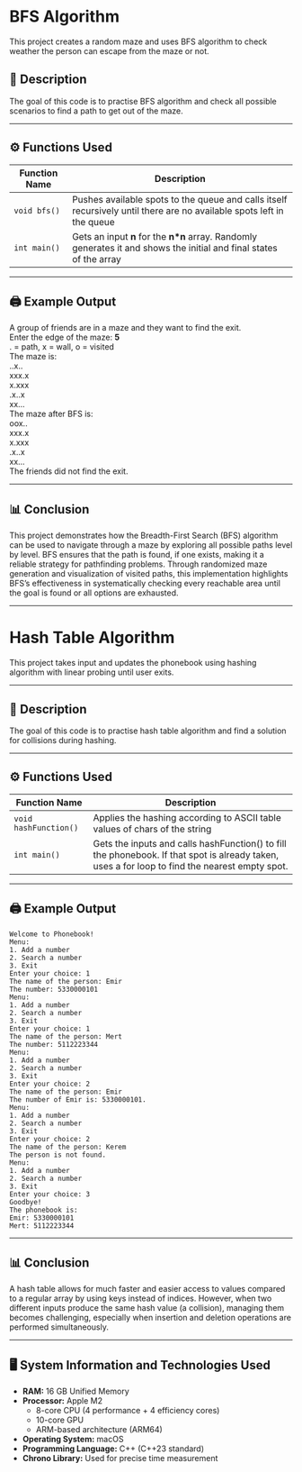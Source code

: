 # BFS Algorithm

This project creates a random maze and uses BFS algorithm to check weather the person can escape from the maze or not.

## 📌 Description

The goal of this code is to practise BFS algorithm and check all possible scenarios to find a path to get out of the maze.


---

## ⚙️ Functions Used

| Function Name             | Description                                                                                                           |
|---------------------------|-----------------------------------------------------------------------------------------------------------------------|
| `void bfs()`              | Pushes available spots to the queue and calls itself recursively until there are no available spots left in the queue |
| `int main()`              | Gets an input **n** for the **n*n** array. Randomly generates it and shows the initial and final states of the array  |


---

## 🖨️ Example Output

A group of friends are in a maze and they want to find the exit.  
Enter the edge of the maze: **5**  
. = path, x = wall, o = visited  
The maze is:   
..x..  
xxx.x  
x.xxx  
.x..x  
xx...  
The maze after BFS is:  
oox..  
xxx.x  
x.xxx  
.x..x  
xx...  
The friends did not find the exit.  
 

---

## 📊 Conclusion

This project demonstrates how the Breadth-First Search (BFS) algorithm can be used to navigate through a maze by exploring all possible paths level by level. BFS ensures that the path is found, if one exists, making it a reliable strategy for pathfinding problems. Through randomized maze generation and visualization of visited paths, this implementation highlights BFS’s effectiveness in systematically checking every reachable area until the goal is found or all options are exhausted.

---

# Hash Table Algorithm

This project takes input and updates the phonebook using hashing algorithm with linear probing until user exits.

---

## 📌 Description

The goal of this code is to practise hash table algorithm and find a solution for collisions during hashing.

---

## ⚙️ Functions Used

| Function Name             | Description                                                                                                                                      |
|---------------------------|--------------------------------------------------------------------------------------------------------------------------------------------------|
| `void hashFunction()`     | Applies the hashing according to ASCII table values of chars of the string                                                                       |
| `int main()`              | Gets the inputs and calls hashFunction() to fill the phonebook. If that spot is already taken, uses a for loop to find the nearest empty spot.   |


---

## 🖨️ Example Output
```
Welcome to Phonebook!  
Menu:   
1. Add a number  
2. Search a number  
3. Exit  
Enter your choice: 1  
The name of the person: Emir 
The number: 5330000101  
Menu:   
1. Add a number  
2. Search a number  
3. Exit  
Enter your choice: 1
The name of the person: Mert
The number: 5112223344  
Menu:   
1. Add a number  
2. Search a number  
3. Exit  
Enter your choice: 2 
The name of the person: Emir  
The number of Emir is: 5330000101.  
Menu:   
1. Add a number  
2. Search a number  
3. Exit  
Enter your choice: 2  
The name of the person: Kerem  
The person is not found.  
Menu:   
1. Add a number  
2. Search a number  
3. Exit  
Enter your choice: 3
Goodbye!  
The phonebook is:   
Emir: 5330000101  
Mert: 5112223344  
```
---

## 📊 Conclusion

A hash table allows for much faster and easier access to values compared to a regular array by using keys instead of indices. However, when two different inputs produce the same hash value (a collision), managing them becomes challenging, especially when insertion and deletion operations are performed simultaneously.


---

## 🖥️ System Information and Technologies Used

- **RAM:** 16 GB Unified Memory  
- **Processor:** Apple M2  
  - 8-core CPU (4 performance + 4 efficiency cores)  
  - 10-core GPU  
  - ARM-based architecture (ARM64)  
- **Operating System:** macOS
- **Programming Language:** C++ (C++23 standard)
- **Chrono Library:** Used for precise time measurement

